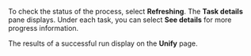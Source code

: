 To check the status of the process, select **Refreshing**. The **Task details** pane displays. Under each task, you can select **See details** for more progress information.

The results of a successful run display on the **Unify** page.
